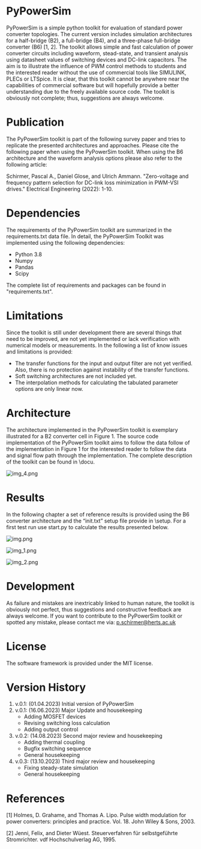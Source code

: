 # PyPowerSim
PyPowerSim is a simple python toolkit for evaluation of standard power converter topologies.
The current version includes simulation architectures for a half-bridge (B2), a 
full-bridge (B4), and a three-phase full-bridge converter (B6) [1, 2]. The toolkit 
allows simple and fast calculation of power converter circuits including waveform, 
stead-state, and transient analysis using datasheet values of switching devices and 
DC-link capacitors. The aim is to illustrate the influence of PWM control methods 
to students and the interested reader without the use of commercial tools like SIMULINK, 
PLECs or LTSpice. It is clear, that this toolkit cannot be anywhere near the capabilities 
of commercial software but will hopefully provide a better understanding due to the freely 
available source code. The toolkit is obviously not complete; thus, suggestions are 
always welcome.

    
# Publication
The PyPowerSim toolkit is part of the following survey paper and tries to replicate 
the presented architectures and approaches. Please cite the following paper when 
using the PyPowerSim toolkit. When using the B6 architecture and the waveform analysis 
options please also refer to the following article:

Schirmer, Pascal A., Daniel Glose, and Ulrich Ammann. "Zero-voltage and frequency pattern 
selection for DC-link loss minimization in PWM-VSI drives." Electrical Engineering (2022): 1-10.


# Dependencies
The requirements of the PyPowerSim toolkit are summarized in the requirements.txt data file.
In detail, the PyPowerSim Toolkit was implemented using the following dependencies:
- Python 3.8
- Numpy 
- Pandas
- Scipy

The complete list of requirements and packages can be found in "requirements.txt".


# Limitations
Since the toolkit is still under development there are several things that need to be 
improved, are not yet implemented or lack verification with numerical models or measurements.
In the following a list of know issues and limitations is provided:
- The transfer functions for the input and output filter are not yet verified. Also, there is no protection against instability of the transfer functions.
- Soft switching architectures are not included yet.
- The interpolation methods for calculating the tabulated parameter options are only linear now.


# Architecture
The architecture implemented in the PyPowerSim toolkit is exemplary illustrated for a B2 
converter cell in Figure 1. The source code implementation of the PyPowerSim toolkit aims
to follow the data follow of the implementation in Figure 1 for the interested reader to
follow the data and signal flow path through the implementation. The complete description of the
toolkit can be found in \docu.

![img_4.png](docu/img_4.png)


# Results
In the following chapter a set of reference results is provided using the B6 converter 
architecture and the “init.txt” setup file provide in \setup. For a first test run use start.py to calculate 
the results presented below.

![img.png](docu/img.png)

![img_1.png](docu/img_1.png)

![img_2.png](docu/img_2.png)


# Development
As failure and mistakes are inextricably linked to human nature, the toolkit is obviously not perfect, 
thus suggestions and constructive feedback are always welcome. If you want to contribute to the PyPowerSim 
toolkit or spotted any mistake, please contact me via: p.schirmer@herts.ac.uk


# License
The software framework is provided under the MIT license.

# Version History
1) v.0.1: (01.04.2023) Initial version of PyPowerSim
2) v.0.1: (16.06.2023) Major Update and housekeeping
    - Adding MOSFET devices
    - Revising switching loss calculation
    - Adding output control
3) v.0.2: (14.08.2023) Second major review and housekeeping
    - Adding thermal coupling
    - Bugfix switching sequence
    - General housekeeping
4) v.0.3: (13.10.2023) Third major review and housekeeping
    - Fixing steady-state simulation
    - General housekeeping
   
# References
[1] Holmes, D. Grahame, and Thomas A. Lipo. Pulse width modulation for power converters: principles and practice. 
Vol. 18. John Wiley & Sons, 2003.

[2] Jenni, Felix, and Dieter Wüest. Steuerverfahren für selbstgeführte Stromrichter. vdf Hochschulverlag AG, 1995.
